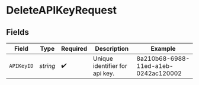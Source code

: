 # DeleteAPIKeyRequest


## Fields

| Field                                | Type                                 | Required                             | Description                          | Example                              |
| ------------------------------------ | ------------------------------------ | ------------------------------------ | ------------------------------------ | ------------------------------------ |
| `APIKeyID`                           | *string*                             | :heavy_check_mark:                   | Unique identifier for api key.       | 8a210b68-6988-11ed-a1eb-0242ac120002 |